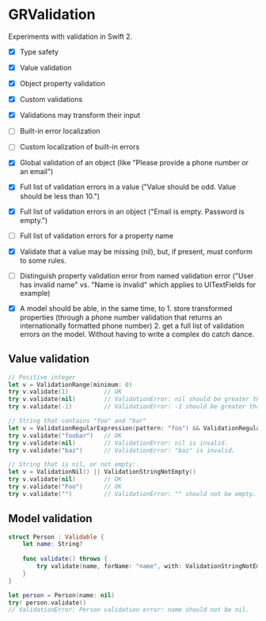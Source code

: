 GRValidation
============

Experiments with validation in Swift 2.

- [X] Type safety
- [X] Value validation
- [X] Object property validation
- [X] Custom validations
- [X] Validations may transform their input
- [ ] Built-in error localization
- [ ] Custom localization of built-in errors
- [X] Global validation of an object (like "Please provide a phone number or an email")
- [X] Full list of validation errors in a value ("Value should be odd. Value should be less than 10.")
- [X] Full list of validation errors in an object ("Email is empty. Password is empty.")
- [ ] Full list of validation errors for a property name
- [X] Validate that a value may be missing (nil), but, if present, must conform to some rules.
- [ ] Distinguish property validation error from named validation error ("User has invalid name" vs. "Name is invalid" which applies to UITextFields for example)
- [X] A model should be able, in the same time, to 1. store transformed properties (through a phone number validation that returns an internationally formatted phone number) 2. get a full list of validation errors on the model. Without having to write a complex do catch dance.


## Value validation

```swift
// Positive integer
let v = ValidationRange(minimum: 0)
try v.validate(1)          // OK
try v.validate(nil)        // ValidationError: nil should be greater than or equal to 0.
try v.validate(-1)         // ValidationError: -1 should be greater than or equal to 0.

// String that contains "foo" and "bar"
let v = ValidationRegularExpression(pattern: "foo") && ValidationRegularExpression(pattern: "bar")
try v.validate("foobar")   // OK
try v.validate(nil)        // ValidationError: nil is invalid.
try v.validate("baz")      // ValidationError: "baz" is invalid.

// String that is nil, or not empty:
let v = ValidationNil() || ValidationStringNotEmpty()
try v.validate(nil)        // OK
try v.validate("Foo")      // OK
try v.validate("")         // ValidationError: "" should not be empty.
```


## Model validation

```swift
struct Person : Validable {
    let name: String?
    
    func validate() throws {
        try validate(name, forName: "name", with: ValidationStringNotEmpty())
    }
}

let person = Person(name: nil)
try! person.validate()
// ValidationError: Person validation error: name should not be nil.
```
